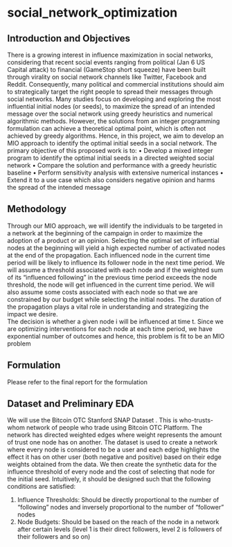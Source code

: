 # social_network_optimization

## Introduction and Objectives
There is a growing interest in influence maximization in social networks, considering that recent social events ranging from political (Jan 6 US Capital attack) to financial (GameStop short squeeze) have been built through virality on social network channels like Twitter, Facebook and Reddit. Consequently, many political and commercial institutions should aim to strategically target the right people to spread their messages through social networks. 
Many studies  focus on developing and exploring the most influential initial nodes (or seeds), to maximize the spread of an intended message over the social network using greedy heuristics and numerical algorithmic methods. However, the solutions from an integer programming formulation can achieve a theoretical optimal point, which is often not achieved by greedy algorithms. Hence, in this project, we aim to develop an MIO approach to identify the optimal initial seeds in a social network.
The primary objective of this proposed work is to: 
•	Develop a mixed integer program to identify the optimal initial seeds in a directed weighted social network 
•	Compare the solution and performance with a greedy heuristic baseline 
•	Perform sensitivity analysis with extensive numerical instances
•	Extend it to a use case which also considers negative opinion and harms the spread of the intended message

## Methodology
Through our MIO approach, we will identify the individuals to be targeted in a network at the beginning of the campaign in order to maximize the adoption of a product or an opinion. Selecting the optimal set of influential nodes at the beginning will yield a high expected number of activated nodes at the end of the propagation. Each influenced node in the current time period will be likely to influence its follower node in the next time period. We will assume a threshold associated with each node and if the weighted sum of its “influenced following” in the previous time period exceeds the node threshold, the node will get influenced in the current time period. We will also assume some costs associated with each node so that we are constrained by our budget while selecting the initial nodes. The duration of the propagation plays a vital role in understanding and strategizing the impact we desire.  
The decision is whether a given node i will be influenced at time t. Since we are optimizing interventions for each node at each time period, we have exponential number of outcomes and hence, this problem is fit to be an MIO problem

## Formulation
Please refer to the final report for the formulation

## Dataset and Preliminary EDA
We will use the Bitcoin OTC Stanford SNAP Dataset . This is who-trusts-whom network of people who trade using Bitcoin OTC Platform. The network has directed weighted edges where weight represents the amount of trust one node has on another. 
The dataset is used to create a network where every node is considered to be a user and each edge highlights the effect it has on other user (both negative and positive) based on their edge weights obtained from the data. We then create the synthetic data for the influence threshold of every node and the cost of selecting that node for the initial seed. Intuitively, it should be designed such that the following conditions are satisfied: 
1.	Influence Thresholds: Should be directly proportional to the number of “following” nodes and inversely proportional to the number of “follower” nodes
2.	Node Budgets: Should be based on the reach of the node in a network after certain levels (level 1 is their direct followers, level 2 is followers of their followers and so on)
